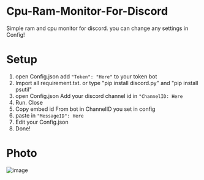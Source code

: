 # Cpu-Ram-Monitor-For-Discord
Simple ram and cpu monitor for discord. you can change any settings in Config!

# Setup
1. open Config.json add ``"Token": "Here"`` to your token bot
2. Import all requirement.txt. or type "pip install discord.py" and "pip install psutil"
3. open Config.json Add your discord channel id in `"ChannelID: Here`
4. Run. Close
5. Copy embed id From bot in ChannelID you set in config
6. paste in `"MessageID": Here`
7. Edit your Config.json
8. Done!

# Photo
![image](https://user-images.githubusercontent.com/103701190/166666170-60e73808-c976-4d1a-97af-a0fd160bcd9f.png)
